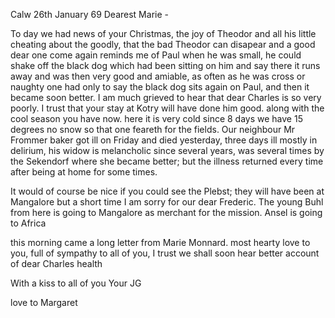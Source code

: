  Calw 26th January 69
Dearest Marie -

To day we had news of your Christmas, the joy of Theodor and all his little cheating about the goodly, that the bad Theodor can disapear and a good dear one come again reminds me of Paul when he was small, he could shake off the black dog which had been sitting on him and say there it runs away and was then very good and amiable, as often as he was cross or naughty one had only to say the black dog sits again on Paul, and then it became soon better. I am much grieved to hear that dear Charles is so very poorly. I trust that your stay at Kotry will have done him good. along with the cool season you have now. here it is very cold since 8 days we have 15 degrees no snow so that one feareth for the fields. Our neighbour Mr Frommer baker got ill on Friday and died yesterday, three days ill mostly in delirium, his widow is melancholic since several years, was several times by the Sekendorf where she became better; but the illness returned every time after being at home for some times.

It would of course be nice if you could see the Plebst; they will have been at Mangalore but a short time I am sorry for our dear Frederic. The young Buhl from here is going to Mangalore as merchant for the mission. Ansel is going to Africa

this morning came a long letter from Marie Monnard. most hearty love to you, full of sympathy to all of you, I trust we shall soon hear better account of dear Charles health

 With a kiss to all of you
 Your JG

love to Margaret
